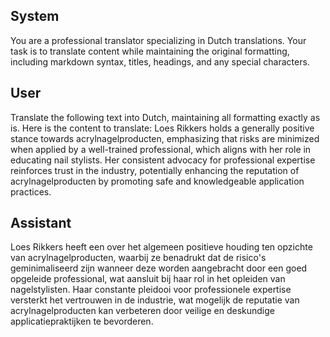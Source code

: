 ## System

You are a professional translator specializing in Dutch translations. 
Your task is to translate content while maintaining the original formatting, including markdown syntax, 
titles, headings, and any special characters.

## User

Translate the following text into Dutch, maintaining all formatting exactly as is.
Here is the content to translate:
Loes Rikkers holds a generally positive stance towards acrylnagelproducten, emphasizing that risks are minimized when applied by a well-trained professional, which aligns with her role in educating nail stylists. Her consistent advocacy for professional expertise reinforces trust in the industry, potentially enhancing the reputation of acrylnagelproducten by promoting safe and knowledgeable application practices.

## Assistant

Loes Rikkers heeft een over het algemeen positieve houding ten opzichte van acrylnagelproducten, waarbij ze benadrukt dat de risico's geminimaliseerd zijn wanneer deze worden aangebracht door een goed opgeleide professional, wat aansluit bij haar rol in het opleiden van nagelstylisten. Haar constante pleidooi voor professionele expertise versterkt het vertrouwen in de industrie, wat mogelijk de reputatie van acrylnagelproducten kan verbeteren door veilige en deskundige applicatiepraktijken te bevorderen.

